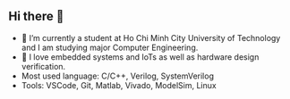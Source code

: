 ## Hi there 👋
- 🔭 I’m currently a student at Ho Chi Minh City University of Technology and I am studying major Computer Engineering.
- 🌱 I love embedded systems and IoTs as well as hardware design verification.
- Most used language: C/C++, Verilog, SystemVerilog
- Tools: VSCode, Git, Matlab, Vivado, ModelSim, Linux
<!--
**hieule275/hieule275** is a ✨ _special_ ✨ repository because its `README.md` (this file) appears on your GitHub profile.

Here are some ideas to get you started:

- 🔭 I’m currently working on ...
- 🌱 I’m currently learning ...
- 👯 I’m looking to collaborate on ...
- 🤔 I’m looking for help with ...
- 💬 Ask me about ...
- 📫 How to reach me: ...
- 😄 Pronouns: ...
- ⚡ Fun fact: ...
-->
